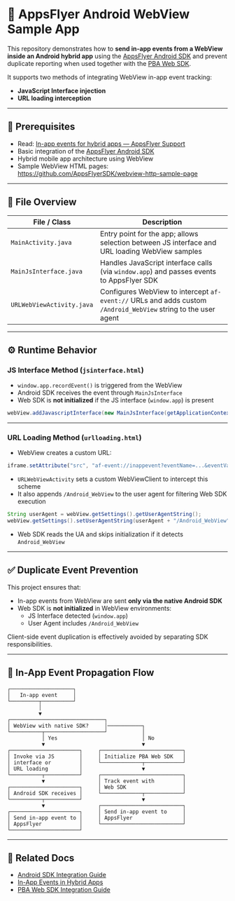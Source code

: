 
# 🤖 AppsFlyer Android WebView Sample App

This repository demonstrates how to **send in-app events from a WebView inside an Android hybrid app** using the [AppsFlyer Android SDK](https://support.appsflyer.com/hc/en-us/articles/207032066-Basic-SDK-integration-guide) and prevent duplicate reporting when used together with the [PBA Web SDK](https://support.appsflyer.com/hc/en-us/articles/360001610038-PBA-Web-SDK-integration-guide).

It supports two methods of integrating WebView in-app event tracking:

- **JavaScript Interface injection**
- **URL loading interception**

---

## 🔧 Prerequisites

- Read: [In-app events for hybrid apps — AppsFlyer Support](https://support.appsflyer.com/hc/en-us/articles/207031976-In-app-events-for-hybrid-apps)
- Basic integration of the [AppsFlyer Android SDK](https://support.appsflyer.com/hc/en-us/articles/207032066-Basic-SDK-integration-guide#starting-the-sdk-in-android)
- Hybrid mobile app architecture using WebView
- Sample WebView HTML pages:  
  https://github.com/AppsFlyerSDK/webview-http-sample-page

---

## 📁 File Overview

| File / Class | Description |
|--------------|-------------|
| `MainActivity.java` | Entry point for the app; allows selection between JS interface and URL loading WebView samples |
| `MainJsInterface.java` | Handles JavaScript interface calls (via `window.app`) and passes events to AppsFlyer SDK |
| `URLWebViewActivity.java` | Configures WebView to intercept `af-event://` URLs and adds custom `/Android_WebView` string to the user agent |
---

## ⚙️ Runtime Behavior

### JS Interface Method (`jsinterface.html`)

- `window.app.recordEvent()` is triggered from the WebView
- Android SDK receives the event through `MainJsInterface`
- Web SDK is **not initialized** if the JS interface (`window.app`) is present

```java
webView.addJavascriptInterface(new MainJsInterface(getApplicationContext()), "app");
```

---

### URL Loading Method (`urlloading.html`)

- WebView creates a custom URL:

```js
iframe.setAttribute("src", "af-event://inappevent?eventName=...&eventValue=...");
```

- `URLWebViewActivity` sets a custom WebViewClient to intercept this scheme
- It also appends `/Android_WebView` to the user agent for filtering Web SDK execution

```java
String userAgent = webView.getSettings().getUserAgentString();
webView.getSettings().setUserAgentString(userAgent + "/Android_WebView");
```

- Web SDK reads the UA and skips initialization if it detects `Android_WebView`

---

## ✅ Duplicate Event Prevention

This project ensures that:

- In-app events from WebView are sent **only via the native Android SDK**
- Web SDK is **not initialized** in WebView environments:
  - JS Interface detected (`window.app`)
  - User Agent includes `/Android_WebView`

Client-side event duplication is effectively avoided by separating SDK responsibilities.

---

## 🧭 In-App Event Propagation Flow

```
┌────────────────────┐
│   In-app event     │
└─────────┬──────────┘
          │
          ▼
┌──────────────────────────────┐
│ WebView with native SDK?     │───────────┐
└──────────┬───────────────────┘           │
           │ Yes                           │ No
           ▼                               ▼
┌──────────────────────┐     ┌──────────────────────────┐
│ Invoke via JS        │     │ Initialize PBA Web SDK   │
│ interface or         │     └─────────────┬────────────┘
│ URL loading          │                   ▼
└──────────┬───────────┘     ┌──────────────────────────┐
           ▼                 │ Track event with         │
┌──────────────────────┐     │ Web SDK                  │
│ Android SDK receives │     └─────────────┬────────────┘
└──────────┬───────────┘                   ▼
           ▼                 ┌──────────────────────────┐
┌──────────────────────┐     │ Send in-app event to     │
│ Send in-app event to │     │ AppsFlyer                │
│ AppsFlyer            │     └──────────────────────────┘
└──────────────────────┘
```

---

## 📎 Related Docs

- [Android SDK Integration Guide](https://dev.appsflyer.com/hc/docs/android-sdk)  
- [In-App Events in Hybrid Apps](https://support.appsflyer.com/hc/en-us/articles/207031976-In-app-events-for-hybrid-apps)  
- [PBA Web SDK Integration Guide](https://support.appsflyer.com/hc/en-us/articles/360001610038-PBA-Web-SDK-integration-guide)
